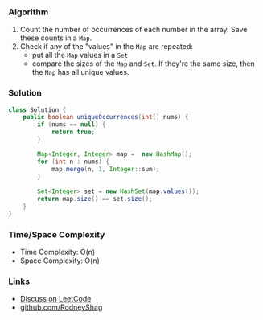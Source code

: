 ### Algorithm

1. Count the number of occurrences of each number in the array. Save these counts in a `Map`.
1. Check if any of the "values" in the `Map` are repeated:
    - put all the `Map` values in a `Set`
    - compare the sizes of the `Map` and `Set`. If they're the same size, then the `Map` has all unique values.

### Solution

```java
class Solution {
    public boolean uniqueOccurrences(int[] nums) {
        if (nums == null) {
            return true;
        }

        Map<Integer, Integer> map =  new HashMap();
        for (int n : nums) {
            map.merge(n, 1, Integer::sum);
        }
        
        Set<Integer> set = new HashSet(map.values());
        return map.size() == set.size();
    }
}
```

### Time/Space Complexity

-  Time Complexity: O(n)
- Space Complexity: O(n)

### Links

- [Discuss on LeetCode](https://leetcode.com/problems/unique-number-of-occurrences/discuss/457554)
- [github.com/RodneyShag](https://github.com/RodneyShag)
